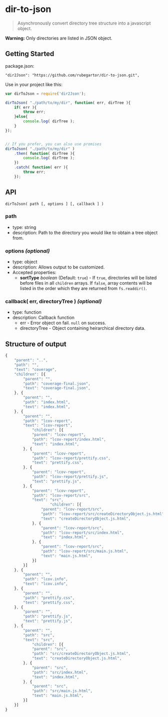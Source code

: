 # dir-to-json

> Asynchronously convert directory tree structure into a javascript object.

**Warning:** Only directories are listed in JSON object.
## Getting Started

package.json: 
```
"dir2Json": "https://github.com/rubegartor/dir-to-json.git",
```

Use in your project like this:

```javascript
var dirToJson = require('dir2Json');

dirToJson( "./path/to/my/dir", function( err, dirTree ){
	if( err ){
		throw err;
	}else{
		console.log( dirTree );
	}
});


// If you prefer, you can also use promises
dirToJson( "./path/to/my/dir" )
	.then( function( dirTree ){
		console.log( dirTree );
	})
	.catch( function( err ){
		throw err;
	});
```

## API

`dirToJson( path [, options ] [, callback ] )`

### path
* type: string
* description: Path to the directory you would like to obtain a tree object from.

### options *(optional)*
* type: object
* description: Allows output to be customized.
* Accepted properties:
	* **sortType** *boolean* (Default: `true`) - If `true`, directories will be listed before files in all `children` arrays. If `false`, array contents will be listed in the order which they are returned from `fs.readdir()`.

### callback( err, directoryTree ) *(optional)*
* type: function
* description: Callback function
	* err - Error object on fail. `null` on success.
	* directoryTree - Object containing heirarchical directory data.

## Structure of output

```javascript
{
	"parent": "..",
	"path": "",
	"text": "coverage",
	"children": [{
		"parent": "",
		"path": "coverage-final.json",
		"text": "coverage-final.json",
	}, {
		"parent": "",
		"path": "index.html",
		"text": "index.html",
	}, {
		"parent": "",
		"path": "lcov-report",
		"text": "lcov-report",
			"children": [{
			"parent": "lcov-report",
			"path": "lcov-report/index.html",
			"text": "index.html",
		}, {
			"parent": "lcov-report",
			"path": "lcov-report/prettify.css",
			"text": "prettify.css",
		}, {
			"parent": "lcov-report",
			"path": "lcov-report/prettify.js",
			"text": "prettify.js",
		}, {
			"parent": "lcov-report",
			"path": "lcov-report/src",
			"text": "src",
					"children": [{
				"parent": "lcov-report/src",
				"path": "lcov-report/src/createDirectoryObject.js.html",
				"text": "createDirectoryObject.js.html",
			}, {
				"parent": "lcov-report/src",
				"path": "lcov-report/src/index.html",
				"text": "index.html",
			}, {
				"parent": "lcov-report/src",
				"path": "lcov-report/src/main.js.html",
				"text": "main.js.html",
			}]
		}]
	}, {
		"parent": "",
		"path": "lcov.info",
		"text": "lcov.info",
	}, {
		"parent": "",
		"path": "prettify.css",
		"text": "prettify.css",
	}, {
		"parent": "",
		"path": "prettify.js",
		"text": "prettify.js",
	}, {
		"parent": "",
		"path": "src",
		"text": "src",
			"children": [{
			"parent": "src",
			"path": "src/createDirectoryObject.js.html",
			"text": "createDirectoryObject.js.html",
		}, {
			"parent": "src",
			"path": "src/index.html",
			"text": "index.html",
		}, {
			"parent": "src",
			"path": "src/main.js.html",
			"text": "main.js.html",
		}]
	}]
}
```